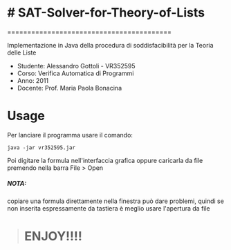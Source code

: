 # # SAT-Solver-for-Theory-of-Lists
 =========================================

Implementazione in Java della procedura di soddisfacibilità per la Teoria delle Liste


* Studente: Alessandro Gottoli - VR352595
* Corso: Verifica Automatica di Programmi
* Anno: 2011
* Docente: Prof. Maria Paola Bonacina



# Usage 

Per lanciare il programma usare il comando:

    java -jar vr352595.jar

Poi digitare la formula nell'interfaccia grafica oppure caricarla da file premendo nella barra File > Open

##### NOTA: 
copiare una formula direttamente nella finestra può dare problemi, quindi se non inserita espressamente da tastiera è meglio usare l'apertura da file

> # ENJOY!!!!

